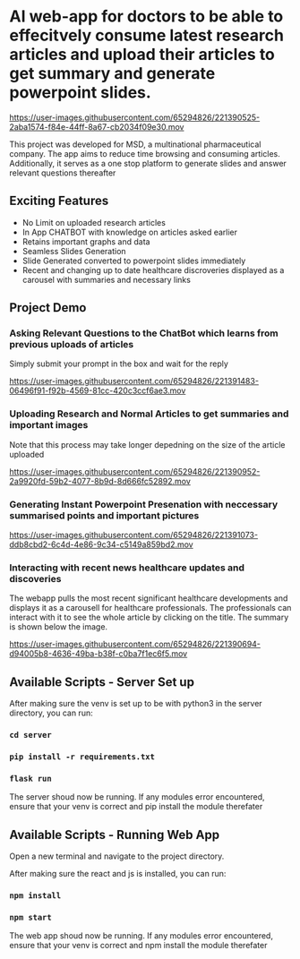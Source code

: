# AI web-app for doctors to be able to effecitvely consume latest research articles and upload their articles to get summary and generate powerpoint slides.

https://user-images.githubusercontent.com/65294826/221390525-2aba1574-f84e-44ff-8a67-cb2034f09e30.mov


This project was developed for MSD, a multinational pharmaceutical company. The app aims to reduce time browsing and consuming articles. Additionally, it serves as a one stop platform to generate slides and answer relevant questions thereafter

## Exciting Features
- No Limit on uploaded research articles
- In App CHATBOT with knowledge on articles asked earlier
- Retains important graphs and data
- Seamless Slides Generation
- Slide Generated converted to powerpoint slides immediately
- Recent and changing up to date healthcare discroveries displayed as a carousel with summaries and necessary links

## Project Demo

### Asking Relevant Questions to the ChatBot which learns from previous uploads of articles

Simply submit your prompt in the box and wait for the reply

https://user-images.githubusercontent.com/65294826/221391483-06496f91-f92b-4569-81cc-420c3ccf6ae3.mov


### Uploading Research and Normal Articles to get summaries and important images

Note that this process may take longer depedning on the size of the article uploaded

https://user-images.githubusercontent.com/65294826/221390952-2a9920fd-59b2-4077-8b9d-8d666fc52892.mov


### Generating Instant Powerpoint Presenation with neccessary summarised points and important pictures

https://user-images.githubusercontent.com/65294826/221391073-ddb8cbd2-6c4d-4e86-9c34-c5149a859bd2.mov


### Interacting with recent news healthcare updates and discoveries

The webapp pulls the most recent significant healthcare developments and displays it as a carousell for healthcare professionals. The professionals can interact with it to see the whole article by clicking on the title. The summary is shown below the image.

https://user-images.githubusercontent.com/65294826/221390694-d94005b8-4636-49ba-b38f-c0ba7f1ec6f5.mov




## Available Scripts - Server Set up

After making sure the venv is set up to be with python3 in the server directory, you can run:

### `cd server ` 
### `pip install -r requirements.txt ` 
### `flask run ` 

The server shoud now be running. If any modules error encountered, ensure that your venv is correct and pip install the module therefater



## Available Scripts - Running Web App

Open a new terminal and navigate to the project directory.

After making sure the react and js is installed, you can run:

### `npm install` 
### `npm start` 

The web app shoud now be running. If any modules error encountered, ensure that your venv is correct and npm install the module therefater

